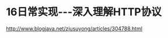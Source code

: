 16日常实现---深入理解HTTP协议
================================================================================
http://www.blogjava.net/zjusuyong/articles/304788.html

